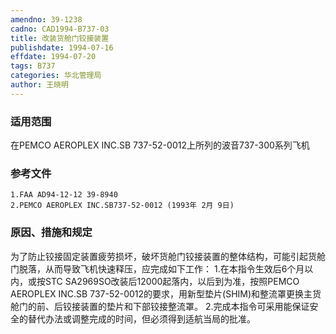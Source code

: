 ```yaml
---
amendno: 39-1238
cadno: CAD1994-B737-03
title: 改装货舱门铰接装置
publishdate: 1994-07-16
effdate: 1994-07-20
tags: B737
categories: 华北管理局
author: 王晓明
---
```


### 适用范围 
在PEMCO AEROPLEX INC.SB 737-52-0012上所列的波音737-300系列飞机

<!--more-->
### 参考文件
    1.FAA AD94-12-12 39-8940 
    2.PEMCO AEROPLEX INC.SB737-52-0012 (1993年 2月 9日) 

### 原因、措施和规定 
为了防止铰接固定装置疲劳损坏，破坏货舱门铰接装置的整体结构，可能引起货舱门脱落，从而导致飞机快速释压，应完成如下工作：
    1.在本指令生效后6个月以内，或按STC SA2969SO改装后12000起落内，以后到为准，按照PEMCO AEROPLEX INC.SB 737-52-0012的要求，用新型垫片(SHIM)和整流罩更换主货舱门的前、后铰接装置的垫片和下部铰接整流罩。 
    2.完成本指令可采用能保证安全的替代办法或调整完成的时间，但必须得到适航当局的批准。

